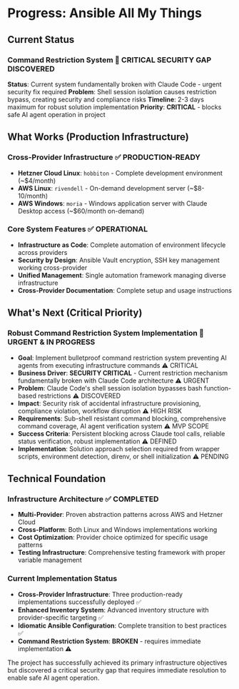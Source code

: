 # Progress: Ansible All My Things

## Current Status

### Command Restriction System 🔴 CRITICAL SECURITY GAP DISCOVERED
**Status**: Current system fundamentally broken with Claude Code - urgent security fix required
**Problem**: Shell session isolation causes restriction bypass, creating security and compliance risks
**Timeline**: 2-3 days maximum for robust solution implementation
**Priority**: **CRITICAL** - blocks safe AI agent operation in project

## What Works (Production Infrastructure)

### Cross-Provider Infrastructure ✅ PRODUCTION-READY
- **Hetzner Cloud Linux**: `hobbiton` - Complete development environment (~$4/month)
- **AWS Linux**: `rivendell` - On-demand development server (~$8-10/month)
- **AWS Windows**: `moria` - Windows application server with Claude Desktop access (~$60/month on-demand)

### Core System Features ✅ OPERATIONAL
- **Infrastructure as Code**: Complete automation of environment lifecycle across providers
- **Security by Design**: Ansible Vault encryption, SSH key management working cross-provider
- **Unified Management**: Single automation framework managing diverse infrastructure
- **Cross-Provider Documentation**: Complete setup and usage instructions

## What's Next (Critical Priority)

### Robust Command Restriction System Implementation 🔴 URGENT & IN PROGRESS
- **Goal**: Implement bulletproof command restriction system preventing AI agents from executing infrastructure commands ⚠️ CRITICAL
- **Business Driver**: **SECURITY CRITICAL** - Current restriction mechanism fundamentally broken with Claude Code architecture ⚠️ URGENT
- **Problem**: Claude Code's shell session isolation bypasses bash function-based restrictions ⚠️ DISCOVERED
- **Impact**: Security risk of accidental infrastructure provisioning, compliance violation, workflow disruption ⚠️ HIGH RISK
- **Requirements**: Sub-shell resistant command blocking, comprehensive command coverage, AI agent verification system ⚠️ MVP SCOPE
- **Success Criteria**: Persistent blocking across Claude tool calls, reliable status verification, robust implementation ⚠️ DEFINED
- **Implementation**: Solution approach selection required from wrapper scripts, environment detection, direnv, or shell initialization ⚠️ PENDING

## Technical Foundation

### Infrastructure Architecture ✅ COMPLETED
- **Multi-Provider**: Proven abstraction patterns across AWS and Hetzner Cloud
- **Cross-Platform**: Both Linux and Windows implementations working
- **Cost Optimization**: Provider choice optimized for specific usage patterns
- **Testing Infrastructure**: Comprehensive testing framework with proper variable management

### Current Implementation Status
- **Cross-Provider Infrastructure**: Three production-ready implementations successfully deployed ✅
- **Enhanced Inventory System**: Advanced inventory structure with provider-specific targeting ✅
- **Idiomatic Ansible Configuration**: Complete transition to best practices ✅
- **Command Restriction System**: **BROKEN** - requires immediate implementation ⚠️

The project has successfully achieved its primary infrastructure objectives but discovered a critical security gap that requires immediate resolution to enable safe AI agent operation.